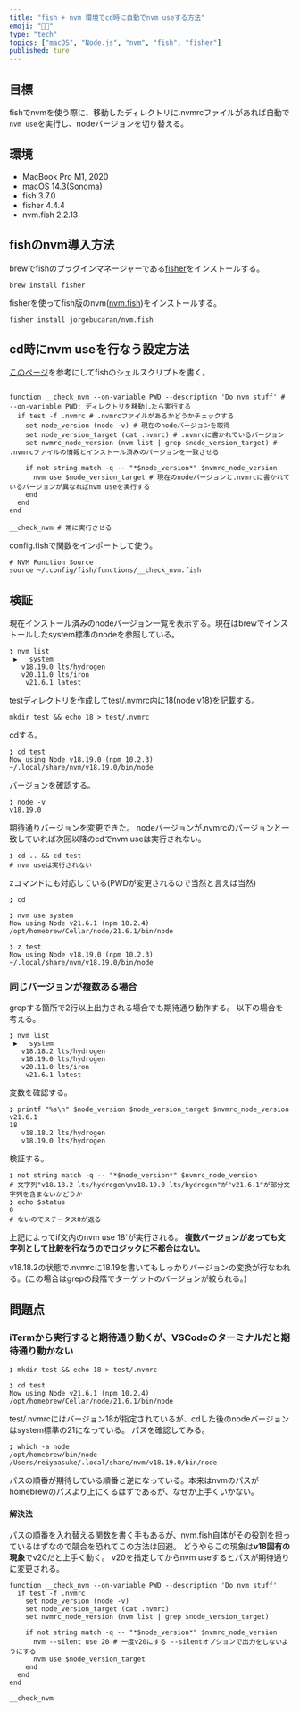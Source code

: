 ```yaml
---
title: "fish + nvm 環境でcd時に自動でnvm useする方法"
emoji: "😶‍🌫️"
type: "tech"
topics: ["macOS", "Node.js", "nvm", "fish", "fisher"]
published: ture
---
```


## 目標
fishでnvmを使う際に、移動したディレクトリに.nvmrcファイルがあれば自動で`nvm use`を実行し、nodeバージョンを切り替える。

## 環境
- MacBook Pro M1, 2020
- macOS 14.3(Sonoma)
- fish 3.7.0
- fisher 4.4.4
- nvm.fish  2.2.13

## fishのnvm導入方法
brewでfishのプラグインマネージャーである[fisher](https://github.com/jorgebucaran/fisher)をインストールする。
```shell
brew install fisher
```
fisherを使ってfish版のnvm([nvm.fish](https://github.com/jorgebucaran/fisher))をインストールする。
```shell
fisher install jorgebucaran/nvm.fish
```

## cd時にnvm useを行なう設定方法
[このページ](https://gist.github.com/eugenet8k/535bf3c51d1fc7c31cb8784e55d4dae4)を参考にしてfishのシェルスクリプトを書く。

```shell:~/.config/fish/funcitons/__check_nvm.fish

function __check_nvm --on-variable PWD --description 'Do nvm stuff' # --on-variable PWD: ディレクトリを移動したら実行する
  if test -f .nvmrc # .nvmrcファイルがあるかどうかチェックする
    set node_version (node -v) # 現在のnodeバージョンを取得
    set node_version_target (cat .nvmrc) # .nvmrcに書かれているバージョン
    set nvmrc_node_version (nvm list | grep $node_version_target) # .nvmrcファイルの情報とインストール済みのバージョンを一致させる

    if not string match -q -- "*$node_version*" $nvmrc_node_version
      nvm use $node_version_target # 現在のnodeバージョンと.nvmrcに書かれているバージョンが異なればnvm useを実行する
    end
  end
end

__check_nvm # 常に実行させる
```

config.fishで関数をインポートして使う。
```shell:~/.config/fish/config.fish
# NVM Function Source
source ~/.config/fish/functions/__check_nvm.fish
```

## 検証
現在インストール済みのnodeバージョン一覧を表示する。現在はbrewでインストールしたsystem標準のnodeを参照している。
```shell
❯ nvm list
 ▶   system
   v18.19.0 lts/hydrogen
   v20.11.0 lts/iron
    v21.6.1 latest
```
testディレクトリを作成してtest/.nvmrc内に18(node v18)を記載する。
```shell
mkdir test && echo 18 > test/.nvmrc
```
cdする。
```shell
❯ cd test
Now using Node v18.19.0 (npm 10.2.3) ~/.local/share/nvm/v18.19.0/bin/node
```
バージョンを確認する。
```shell
❯ node -v
v18.19.0
```
期待通りバージョンを変更できた。
nodeバージョンが.nvmrcのバージョンと一致していれば次回以降のcdでnvm useは実行されない。
```shell
❯ cd .. && cd test
# nvm useは実行されない
```
zコマンドにも対応している(PWDが変更されるので当然と言えば当然)
```shell
❯ cd

❯ nvm use system
Now using Node v21.6.1 (npm 10.2.4) /opt/homebrew/Cellar/node/21.6.1/bin/node

❯ z test
Now using Node v18.19.0 (npm 10.2.3) ~/.local/share/nvm/v18.19.0/bin/node
```

### 同じバージョンが複数ある場合
grepする箇所で2行以上出力される場合でも期待通り動作する。
以下の場合を考える。
```shell
❯ nvm list
 ▶   system
   v18.18.2 lts/hydrogen
   v18.19.0 lts/hydrogen
   v20.11.0 lts/iron
    v21.6.1 latest
```
変数を確認する。
```shell
❯ printf "%s\n" $node_version $node_version_target $nvmrc_node_version
v21.6.1
18
   v18.18.2 lts/hydrogen
   v18.19.0 lts/hydrogen
```
検証する。
```shell
❯ not string match -q -- "*$node_version*" $nvmrc_node_version
# 文字列"v18.18.2 lts/hydrogen\nv18.19.0 lts/hydrogen"が"v21.6.1"が部分文字列を含まないかどうか
❯ echo $status
0
# ないのでステータス0が返る
```
上記によってif文内のnvm use 18`が実行される。
**複数バージョンがあっても文字列として比較を行なうのでロジックに不都合はない。**

v18.18.2の状態で.nvmrcに18.19を書いてもしっかりバージョンの変換が行なわれる。(この場合はgrepの段階でターゲットのバージョンが絞られる。)

## 問題点
### iTermから実行すると期待通り動くが、VSCodeのターミナルだと期待通り動かない
```shell
❯ mkdir test && echo 18 > test/.nvmrc

❯ cd test
Now using Node v21.6.1 (npm 10.2.4) /opt/homebrew/Cellar/node/21.6.1/bin/node
```
test/.nvmrcにはバージョン18が指定されているが、cdした後のnodeバージョンはsystem標準の21になっている。
パスを確認してみる。
```shell
❯ which -a node
/opt/homebrew/bin/node
/Users/reiyaasuke/.local/share/nvm/v18.19.0/bin/node
```
パスの順番が期待している順番と逆になっている。本来はnvmのパスがhomebrewのパスより上にくるはずであるが、なぜか上手くいかない。

#### 解決法
パスの順番を入れ替える関数を書く手もあるが、nvm.fish自体がその役割を担っているはずなので競合を恐れてこの方法は回避。
どうやらこの現象は**v18固有の現象**でv20だと上手く動く。
v20を指定してからnvm useするとパスが期待通りに変更される。

```shell:~/.config/fish/funcitons/__check_nvm.fish
function __check_nvm --on-variable PWD --description 'Do nvm stuff'
  if test -f .nvmrc
    set node_version (node -v)
    set node_version_target (cat .nvmrc)
    set nvmrc_node_version (nvm list | grep $node_version_target)

    if not string match -q -- "*$node_version*" $nvmrc_node_version
      nvm --silent use 20 # 一度v20にする --silentオプションで出力をしないようにする
      nvm use $node_version_target
    end
  end
end

__check_nvm
```
